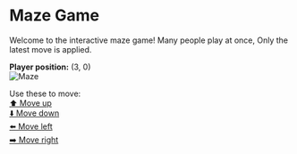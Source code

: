 # Maze Game  
Welcome to the interactive maze game! Many people play at once, Only the latest move is applied.

**Player position:** (3, 0)  
![Maze](https://recognize-instructor-criteria-other.trycloudflare.com/images/pos_3_0.png?t=1760508053763)

Use these to move:  
[⬆️ Move up](https://recognize-instructor-criteria-other.trycloudflare.com/move/3_0_w)  
[⬇️ Move down](https://recognize-instructor-criteria-other.trycloudflare.com/move/3_0_s)  
[⬅️ Move left](https://recognize-instructor-criteria-other.trycloudflare.com/move/3_0_a)  
[➡️ Move right](https://recognize-instructor-criteria-other.trycloudflare.com/move/3_0_d)
